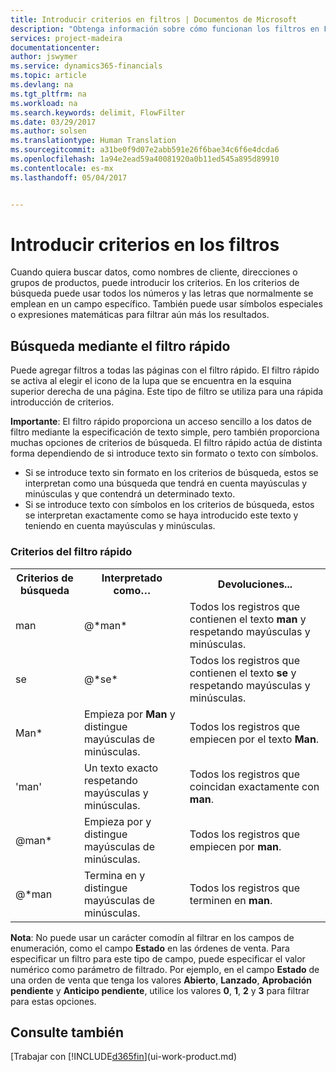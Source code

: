 ```yaml
---
title: Introducir criterios en filtros | Documentos de Microsoft
description: "Obtenga información sobre cómo funcionan los filtros en Financials."
services: project-madeira
documentationcenter: 
author: jswymer
ms.service: dynamics365-financials
ms.topic: article
ms.devlang: na
ms.tgt_pltfrm: na
ms.workload: na
ms.search.keywords: delimit, FlowFilter
ms.date: 03/29/2017
ms.author: solsen
ms.translationtype: Human Translation
ms.sourcegitcommit: a31be0f9d07e2abb591e26f6bae34c6f6e4dcda6
ms.openlocfilehash: 1a94e2ead59a40081920a0b11ed545a895d89910
ms.contentlocale: es-mx
ms.lasthandoff: 05/04/2017


---
```

# <a name="entering-criteria-in-filters"></a>Introducir criterios en los filtros
Cuando quiera buscar datos, como nombres de cliente, direcciones o grupos de productos, puede introducir los criterios. En los criterios de búsqueda puede usar todos los números y las letras que normalmente se emplean en un campo específico. También puede usar símbolos especiales o expresiones matemáticas para filtrar aún más los resultados.

## <a name="searching-using-the-quick-filter"></a>Búsqueda mediante el filtro rápido
Puede agregar filtros a todas las páginas con el filtro rápido. El filtro rápido se activa al elegir el icono de la lupa que se encuentra en la esquina superior derecha de una página. Este tipo de filtro se utiliza para una rápida introducción de criterios.

**Importante**: El filtro rápido proporciona un acceso sencillo a los datos de filtro mediante la especificación de texto simple, pero también proporciona muchas opciones de criterios de búsqueda. El filtro rápido actúa de distinta forma dependiendo de si introduce texto sin formato o texto con símbolos.  

* Si se introduce texto sin formato en los criterios de búsqueda, estos se interpretan como una búsqueda que tendrá en cuenta mayúsculas y minúsculas y que contendrá un determinado texto.  
* Si se introduce texto con símbolos en los criterios de búsqueda, estos se interpretan exactamente como se haya introducido este texto y teniendo en cuenta mayúsculas y minúsculas.

### <a name="quick-filter-criteria"></a>Criterios del filtro rápido
<!-- html syntax because symbols conflict with MarkDown syntax -->
<TABLE>
  <TR>
    <TH>Criterios de búsqueda</TH>
    <TH>Interpretado como…</TH>
    <TH>Devoluciones...</TH>
  </TR>
  <TR>
    <TD>man</TD>
    <TD>@&#42;man&#42;</TD>
    <TD>Todos los registros que contienen el texto <b>man</b> y respetando mayúsculas y minúsculas.</TD>
  </TR>
  <TR>
    <TD>se</TD>
    <TD>@&#42;se&#42;</TD>
    <TD>Todos los registros que contienen el texto <b>se</b> y respetando mayúsculas y minúsculas.</TD>
  </TR>
  <TR>
    <TD>Man&#42;</TD>
    <TD>Empieza por <b>Man</b> y distingue mayúsculas de minúsculas.</TD>
    <TD>Todos los registros que empiecen por el texto <b>Man</b>.</TD>
  </TR>
  <TR>
    <TD>'man'</TD>
    <TD>Un texto exacto respetando mayúsculas y minúsculas.</TD>
    <TD>Todos los registros que coincidan exactamente con <b>man</b>.</TD>
  </TR>
  <TR>
    <TD>@man* </TD>
    <TD>Empieza por y distingue mayúsculas de minúsculas.</TD>
    <TD>Todos los registros que empiecen por <b>man</b>.</TD>
  </TR>
    <TR>
    <TD>@&#42;man</TD>
    <TD>Termina en y distingue mayúsculas de minúsculas.</TD>
    <TD>Todos los registros que terminen en <b>man</b>.</TD>
  </TR>
</TABLE>

**Nota**: No puede usar un carácter comodín al filtrar en los campos de enumeración, como el campo **Estado** en las órdenes de venta. Para especificar un filtro para este tipo de campo, puede especificar el valor numérico como parámetro de filtrado. Por ejemplo, en el campo **Estado** de una orden de venta que tenga los valores **Abierto**, **Lanzado**, **Aprobación pendiente** y **Anticipo pendiente**, utilice los valores **0**, **1**, **2** y **3** para filtrar para estas opciones.  

## <a name="see-also"></a>Consulte también
[Trabajar con [!INCLUDE[d365fin](includes/d365fin_md.md)](ui-work-product.md)

